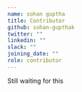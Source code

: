 ```yaml
---
name: sohan guptha
title: Contributor
github: sohan-gupthak
twitter: ""
linkedin: ""
slack: ""
joining_date: ""
role: contributor
---
```


Still waiting for this
